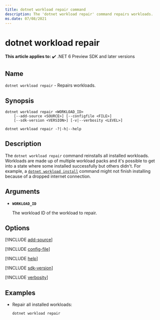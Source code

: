 ```yaml
---
title: dotnet workload repair command
description: The 'dotnet workload repair' command repairs workloads.
ms.date: 07/08/2021
---
```

# dotnet workload repair

**This article applies to:** ✔️ .NET 6 Preview SDK and later versions

## Name

`dotnet workload repair` - Repairs workloads.

## Synopsis

```dotnetcli
dotnet workload repair <WORKLOAD_ID>
    [--add-source <SOURCE>] [--configfile <FILE>]
    [--sdk-version <VERSION>] [-v|--verbosity <LEVEL>]

dotnet workload repair -?|-h|--help
```

## Description

The `dotnet workload repair` command reinstalls all installed workloads. Workloads are made up of multiple workload packs and it's possible to get into a state where some installed successfully but others didn't. For example, a [`dotnet workload install`](dotnet-workload-install.md) command might not finish installing because of a dropped internet connection.

## Arguments

- **`WORKLOAD_ID`**

  The workload ID of the workload to repair.

## Options

<!-- markdownlint-disable MD012 -->

[!INCLUDE [add-source](../../../includes/cli-add-source.md)]

[!INCLUDE [config-file](../../../includes/cli-configfile.md)]

[!INCLUDE [help](../../../includes/cli-help.md)]

[!INCLUDE [sdk-version](../../../includes/cli-sdk-version.md)]

[!INCLUDE [verbosity](../../../includes/cli-verbosity-minimal.md)]

## Examples

- Repair all installed workloads:

  ```dotnetcli
  dotnet workload repair
  ```

